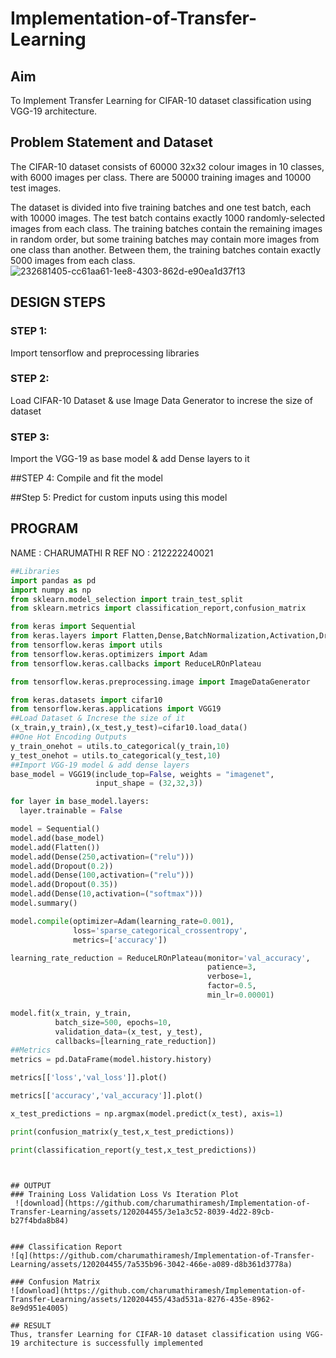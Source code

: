 # Implementation-of-Transfer-Learning
## Aim
To Implement Transfer Learning for CIFAR-10 dataset classification using VGG-19 architecture.
## Problem Statement and Dataset
The CIFAR-10 dataset consists of 60000 32x32 colour images in 10 classes, with 6000 images per class. There are 50000 training images and 10000 test images.

The dataset is divided into five training batches and one test batch, each with 10000 images. The test batch contains exactly 1000 randomly-selected images from each class. The training batches contain the remaining images in random order, but some training batches may contain more images from one class than another. Between them, the training batches contain exactly 5000 images from each class.
![232681405-cc61aa61-1ee8-4303-862d-e90ea1d37f13](https://github.com/charumathiramesh/Implementation-of-Transfer-Learning/assets/120204455/53c107da-3916-4214-9cbd-7278320cc3a8)

## DESIGN STEPS
### STEP 1:
Import tensorflow and preprocessing libraries

### STEP 2:
Load CIFAR-10 Dataset & use Image Data Generator to increse the size of dataset

### STEP 3:

Import the VGG-19 as base model & add Dense layers to it


##STEP 4:
Compile and fit the model

##Step 5:
Predict for custom inputs using this model

## PROGRAM
NAME : CHARUMATHI R
REF NO : 212222240021
```python
##Libraries
import pandas as pd
import numpy as np
from sklearn.model_selection import train_test_split
from sklearn.metrics import classification_report,confusion_matrix

from keras import Sequential
from keras.layers import Flatten,Dense,BatchNormalization,Activation,Dropout
from tensorflow.keras import utils
from tensorflow.keras.optimizers import Adam
from tensorflow.keras.callbacks import ReduceLROnPlateau

from tensorflow.keras.preprocessing.image import ImageDataGenerator

from keras.datasets import cifar10
from tensorflow.keras.applications import VGG19
##Load Dataset & Increse the size of it
(x_train,y_train),(x_test,y_test)=cifar10.load_data()
##One Hot Encoding Outputs
y_train_onehot = utils.to_categorical(y_train,10)
y_test_onehot = utils.to_categorical(y_test,10)
##Import VGG-19 model & add dense layers
base_model = VGG19(include_top=False, weights = "imagenet",
                   input_shape = (32,32,3))

for layer in base_model.layers:
  layer.trainable = False

model = Sequential()
model.add(base_model)
model.add(Flatten())
model.add(Dense(250,activation=("relu")))
model.add(Dropout(0.2))
model.add(Dense(100,activation=("relu")))
model.add(Dropout(0.35))
model.add(Dense(10,activation=("softmax")))
model.summary()

model.compile(optimizer=Adam(learning_rate=0.001), 
              loss='sparse_categorical_crossentropy', 
              metrics=['accuracy'])

learning_rate_reduction = ReduceLROnPlateau(monitor='val_accuracy', 
                                            patience=3, 
                                            verbose=1, 
                                            factor=0.5, 
                                            min_lr=0.00001)

model.fit(x_train, y_train, 
          batch_size=500, epochs=10, 
          validation_data=(x_test, y_test), 
          callbacks=[learning_rate_reduction])
##Metrics
metrics = pd.DataFrame(model.history.history)

metrics[['loss','val_loss']].plot()

metrics[['accuracy','val_accuracy']].plot()

x_test_predictions = np.argmax(model.predict(x_test), axis=1)

print(confusion_matrix(y_test,x_test_predictions))

print(classification_report(y_test,x_test_predictions))
```


```


## OUTPUT
### Training Loss Validation Loss Vs Iteration Plot
 ![download](https://github.com/charumathiramesh/Implementation-of-Transfer-Learning/assets/120204455/3e1a3c52-8039-4d22-89cb-b27f4bda8b84)


### Classification Report
![q](https://github.com/charumathiramesh/Implementation-of-Transfer-Learning/assets/120204455/7a535b96-3042-466e-a089-d8b361d3778a)

### Confusion Matrix
![download](https://github.com/charumathiramesh/Implementation-of-Transfer-Learning/assets/120204455/43ad531a-8276-435e-8962-8e9d951e4005)

## RESULT
Thus, transfer Learning for CIFAR-10 dataset classification using VGG-19 architecture is successfully implemented
